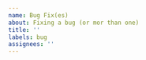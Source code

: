 ```yaml
---
name: Bug Fix(es)
about: Fixing a bug (or mor than one)
title: ''
labels: bug
assignees: ''
---
```

